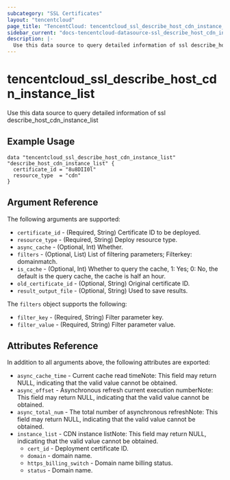 ```yaml
---
subcategory: "SSL Certificates"
layout: "tencentcloud"
page_title: "TencentCloud: tencentcloud_ssl_describe_host_cdn_instance_list"
sidebar_current: "docs-tencentcloud-datasource-ssl_describe_host_cdn_instance_list"
description: |-
  Use this data source to query detailed information of ssl describe_host_cdn_instance_list
---
```


# tencentcloud_ssl_describe_host_cdn_instance_list

Use this data source to query detailed information of ssl describe_host_cdn_instance_list

## Example Usage

```hcl
data "tencentcloud_ssl_describe_host_cdn_instance_list" "describe_host_cdn_instance_list" {
  certificate_id = "8u8DII0l"
  resource_type  = "cdn"
}
```

## Argument Reference

The following arguments are supported:

* `certificate_id` - (Required, String) Certificate ID to be deployed.
* `resource_type` - (Required, String) Deploy resource type.
* `async_cache` - (Optional, Int) Whether.
* `filters` - (Optional, List) List of filtering parameters; Filterkey: domainmatch.
* `is_cache` - (Optional, Int) Whether to query the cache, 1: Yes; 0: No, the default is the query cache, the cache is half an hour.
* `old_certificate_id` - (Optional, String) Original certificate ID.
* `result_output_file` - (Optional, String) Used to save results.

The `filters` object supports the following:

* `filter_key` - (Required, String) Filter parameter key.
* `filter_value` - (Required, String) Filter parameter value.

## Attributes Reference

In addition to all arguments above, the following attributes are exported:

* `async_cache_time` - Current cache read timeNote: This field may return NULL, indicating that the valid value cannot be obtained.
* `async_offset` - Asynchronous refresh current execution numberNote: This field may return NULL, indicating that the valid value cannot be obtained.
* `async_total_num` - The total number of asynchronous refreshNote: This field may return NULL, indicating that the valid value cannot be obtained.
* `instance_list` - CDN instance listNote: This field may return NULL, indicating that the valid value cannot be obtained.
  * `cert_id` - Deployment certificate ID.
  * `domain` - domain name.
  * `https_billing_switch` - Domain name billing status.
  * `status` - Domain name.


